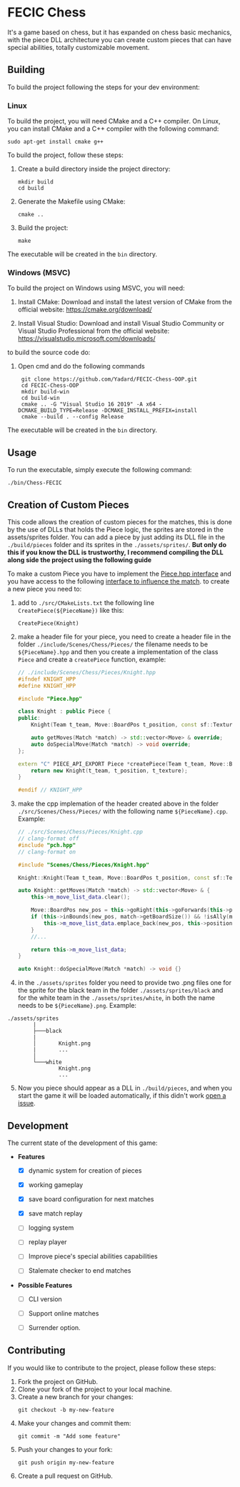 #  FECIC Chess

It's a game based on chess, but it has expanded on chess basic mechanics, with the piece DLL architecture you can create custom pieces that can have special abilities, totally customizable movement.

## Building
To build the project following the steps for your dev environment:

### Linux

To build the project, you will need CMake and a C++ compiler. On Linux, you can install CMake and a C++ compiler with the following command:

```
sudo apt-get install cmake g++
```

To build the project, follow these steps:

1. Create a build directory inside the project directory:
   ```
   mkdir build
   cd build
   ```

2. Generate the Makefile using CMake:
   ```
   cmake ..
   ```

3. Build the project:
   ```
   make
   ```

The executable will be created in the `bin` directory.
### Windows (MSVC)

To build the project on Windows using MSVC, you will need:

1. Install CMake: Download and install the latest version of CMake from the official website: https://cmake.org/download/

2. Install Visual Studio: Download and install Visual Studio Community or Visual Studio Professional from the official website: https://visualstudio.microsoft.com/downloads/

to build the source code do:

1. Open cmd and do the following commands
   ```
    git clone https://github.com/Yadard/FECIC-Chess-OOP.git
    cd FECIC-Chess-OOP
    mkdir build-win
    cd build-win
    cmake .. -G "Visual Studio 16 2019" -A x64 -DCMAKE_BUILD_TYPE=Release -DCMAKE_INSTALL_PREFIX=install
    cmake --build . --config Release
   ```


The executable will be created in the `bin` directory.

## Usage

To run the executable, simply execute the following command:

```
./bin/Chess-FECIC
```
## Creation of Custom Pieces
This code allows the creation of custom pieces for the matches, this is done by the use of DLLs that holds the Piece logic, the sprites are stored in the assets/sprites folder. You can add a piece by just adding its DLL file in the ``./build/pieces`` folder and its sprites in the ``./assets/sprites/``. 
**But only do this if you know the DLL is trustworthy, I recommend compiling the DLL along side the project using the following guide**

To make a custom Piece you have to implement the [Piece.hpp interface](https://github.com/Yadard/FECIC-Chess-OOP/blob/main/include/Pieces/Piece.hpp) and you have access to the following [interface to influence the match](https://github.com/Yadard/FECIC-Chess-OOP/blob/main/include/Scenes/Chess/Match.hpp). to create a new piece you need to:
 
1.  add to ``./src/CMakeLists.txt`` the following line ``CreatePiece(${PieceName})`` like this:
    ```
    CreatePiece(Knight)
    ```
2. make a header file for your piece, you need to create a header file in the folder ``./include/Scenes/Chess/Pieces/`` the filename needs to be ``${PieceName}.hpp`` and then you create a implementation of the class ``Piece`` and create a ``createPiece`` function, example:
    ```c++
    // ./include/Scenes/Chess/Pieces/Knight.hpp
    #ifndef KNIGHT_HPP
    #define KNIGHT_HPP

    #include "Piece.hpp"

    class Knight : public Piece {
    public:
        Knight(Team t_team, Move::BoardPos t_position, const sf::Texture &t_texture);

        auto getMoves(Match *match) -> std::vector<Move> & override;
        auto doSpecialMove(Match *match) -> void override;
    };

    extern "C" PIECE_API_EXPORT Piece *createPiece(Team t_team, Move::BoardPos t_position, const sf::Texture &t_texture) {
        return new Knight(t_team, t_position, t_texture);
    }

    #endif // KNIGHT_HPP
    ```
3. make the cpp implemation of the header created above in the folder ``./src/Scenes/Chess/Pieces/`` with the following name ``${PieceName}.cpp``. Example:
    ```c++
    // ./src/Scenes/Chess/Pieces/Knight.cpp
    // clang-format off
    #include "pch.hpp"
    // clang-format on

    #include "Scenes/Chess/Pieces/Knight.hpp"

    Knight::Knight(Team t_team, Move::BoardPos t_position, const sf::Texture &t_texture) : Piece(t_team, t_position, t_texture) {}

    auto Knight::getMoves(Match *match) -> std::vector<Move> & {
        this->m_move_list_data.clear();

        Move::BoardPos new_pos = this->goRight(this->goForwards(this->position, 2));
        if (this->inBounds(new_pos, match->getBoardSize()) && !isAlly(match->hasPiece(new_pos))) {
            this->m_move_list_data.emplace_back(new_pos, this->position);
        }
        //...

        return this->m_move_list_data;
    }

    auto Knight::doSpecialMove(Match *match) -> void {}
    ```
4. in the ``./assets/sprites`` folder you need to provide two .png files one for the sprite for the black team in the folder ``./assets/sprites/black`` and for the white team in the ``./assets/sprites/white``, in both the name needs to be ``${PieceName}.png``. Example:
```
./assets/sprites
        |
        ├───black
        |
        │       Knight.png
        |       ...
        │
        └───white
                Knight.png
                ...
```

5. Now you piece should appear as a DLL in ``./build/pieces``, and when you start the game it will be loaded automatically, if this didn't work [open a issue](https://github.com/Yadard/FECIC-Chess-OOP/issues).

## Development

The current state of the development of this game:
- **Features**
    - [x] dynamic system for creation of pieces
    - [x] working gameplay
    - [x] save board configuration for next matches
    - [x] save match replay
    - [ ] logging system
    - [ ] replay player
    - [ ] Improve piece's special abilities capabilities
    - [ ] Stalemate checker to end matches


- **Possible Features**
    - [ ] CLI version
    - [ ] Support online matches
    - [ ] Surrender option.



## Contributing

If you would like to contribute to the project, please follow these steps:

1. Fork the project on GitHub.
2. Clone your fork of the project to your local machine.
3. Create a new branch for your changes:
   ```
   git checkout -b my-new-feature
   ```
4. Make your changes and commit them:
   ```
   git commit -m "Add some feature"
   ```
5. Push your changes to your fork:
   ```
   git push origin my-new-feature
   ```
6. Create a pull request on GitHub.
